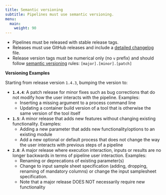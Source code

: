 ```yaml
---
title: Semantic versioning
subtitle: Pipelines must use semantic versioning.
menu:
  main:
    weight: 90
---
```


- Pipelines must be released with stable release tags.
- Releases must use GitHub releases and include a [detailed changelog](https://keepachangelog.com/en/1.0.0/) file.
- Release version tags must be numerical only (no `v` prefix) and should follow [semantic versioning](https://semver.org/) rules: `[major].[minor].[patch]`

**Versioning Examples**

Starting from release version `1.4.3`, bumping the version to:

- **`1.4.4`**: A patch release for minor fixes such as bug corrections that do not modify how the user interacts with the pipeline. Examples:
    - Inserting a missing argument to a process command line
    - Updating a container build version of a tool that is otherwise the same version of the tool itself
- **`1.5`**: A minor release that adds new features without changing existing functionality. Examples:
    - Adding a new parameter that adds new functionality/options to an existing module
    - Add a new optional or default process that does not change the way the user interacts with previous steps of a pipeline 
- **`2.0`**: A major release where execution interaction, inputs or results are no longer backwards in terms of pipeline user interaction. Examples:
    - Renaming or deprecations of existing parameter(s)
    - Change to input sample sheet specification (adding, dropping, renaming of mandatory columns) or change the input samplesheet specification. 
    - Note that a major release DOES NOT necessarily require new functionality

